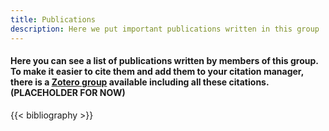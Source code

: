 ```yaml
---
title: Publications
description: Here we put important publications written in this group
---
```


#### Here you can see a list of publications written by members of this group. To make it easier to cite them and add them to your citation manager, there is a [Zotero group](https://www.zotero.org/groups/5408608/computationalcommunicationamsterdam) available including all these citations. (PLACEHOLDER FOR NOW)

{{< bibliography >}}
